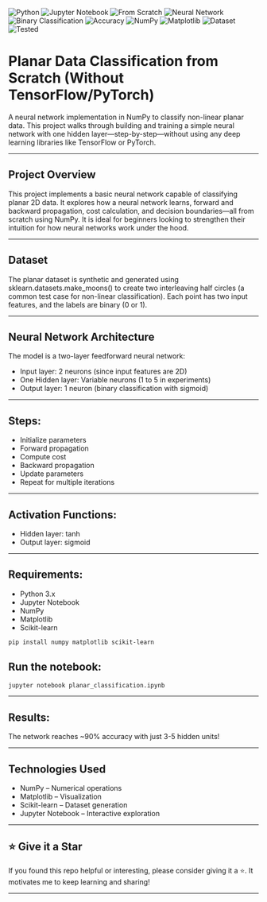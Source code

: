 ![Python](https://img.shields.io/badge/Python-3.8+-blue.svg)
![Jupyter Notebook](https://img.shields.io/badge/Jupyter%20Notebook-%23FA0F00.svg?logo=Jupyter&logoColor=white)
![From Scratch](https://img.shields.io/badge/Framework-From%20Scratch-critical)
![Neural Network](https://img.shields.io/badge/Model-1%20Hidden%20Layer%20Neural%20Network-blueviolet)
![Binary Classification](https://img.shields.io/badge/Task-Binary%20Classification-red)
![Accuracy](https://img.shields.io/badge/Accuracy-90%25-success)
![NumPy](https://img.shields.io/badge/NumPy-%23113f8c.svg?logo=numpy&logoColor=white)
![Matplotlib](https://img.shields.io/badge/Matplotlib-Science%20Plotting-brightgreen)
![Dataset](https://img.shields.io/badge/Dataset-Planar%20Moons-orange)
![Tested](https://img.shields.io/badge/Tests-Passed-brightgreen)


# Planar Data Classification from Scratch (Without TensorFlow/PyTorch)
A neural network implementation in NumPy to classify non-linear planar data. This project walks through building and training a simple neural network with one hidden layer—step-by-step—without using any deep learning libraries like TensorFlow or PyTorch.

---

## Project Overview
This project implements a basic neural network capable of classifying planar 2D data. It explores how a neural network learns, forward and backward propagation, cost calculation, and decision boundaries—all from scratch using NumPy.
It is ideal for beginners looking to strengthen their intuition for how neural networks work under the hood.

---

## Dataset
The planar dataset is synthetic and generated using sklearn.datasets.make_moons() to create two interleaving half circles (a common test case for non-linear classification).
Each point has two input features, and the labels are binary (0 or 1).

---

## Neural Network Architecture
The model is a two-layer feedforward neural network:
- Input layer: 2 neurons (since input features are 2D)
- One Hidden layer: Variable neurons (1 to 5 in experiments)
- Output layer: 1 neuron (binary classification with sigmoid)

---

## Steps:
- Initialize parameters
- Forward propagation
- Compute cost
- Backward propagation
- Update parameters
- Repeat for multiple iterations

---

## Activation Functions:
- Hidden layer: tanh
- Output layer: sigmoid

---

## Requirements:
- Python 3.x
- Jupyter Notebook
- NumPy
- Matplotlib
- Scikit-learn

```bash
pip install numpy matplotlib scikit-learn
```

## Run the notebook:
```bash
jupyter notebook planar_classification.ipynb
```
---

## Results:
The network reaches ~90% accuracy with just 3-5 hidden units!

---

## Technologies Used
- NumPy – Numerical operations
- Matplotlib – Visualization
- Scikit-learn – Dataset generation
- Jupyter Notebook – Interactive exploration

---

## ⭐️ Give it a Star

If you found this repo helpful or interesting, please consider giving it a ⭐️. It motivates me to keep learning and sharing!

---
